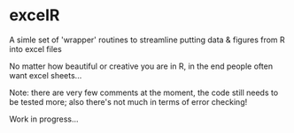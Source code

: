 # excelR

A simle set of 'wrapper' routines to streamline putting data & figures from R into excel files

No matter how beautiful or creative you are in R, in the end people often want excel sheets...

Note: there are very few comments at the moment, the code still needs to be tested more; also there's not much in terms of error checking!

Work in progress...
